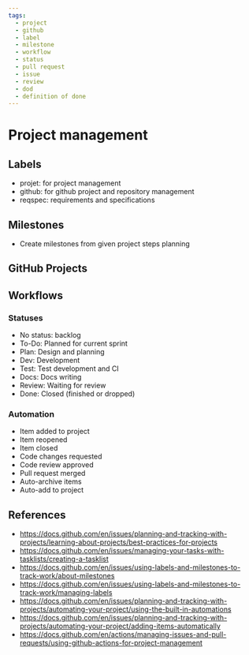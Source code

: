 ```yaml
---
tags:
  - project
  - github
  - label
  - milestone
  - workflow
  - status
  - pull request
  - issue
  - review
  - dod
  - definition of done
---
```


# Project management


## Labels

* projet: for project management
* github: for github project and repository management
* reqspec: requirements and specifications


## Milestones

* Create milestones from given project steps planning


## GitHub Projects


## Workflows


### Statuses

* No status: backlog
* To-Do: Planned for current sprint
* Plan: Design and planning
* Dev: Development
* Test: Test development and CI
* Docs: Docs writing
* Review: Waiting for review
* Done: Closed (finished or dropped)


### Automation

* Item added to project
* Item reopened
* Item closed
* Code changes requested
* Code review approved
* Pull request merged
* Auto-archive items
* Auto-add to project


## References

* https://docs.github.com/en/issues/planning-and-tracking-with-projects/learning-about-projects/best-practices-for-projects
* https://docs.github.com/en/issues/managing-your-tasks-with-tasklists/creating-a-tasklist
* https://docs.github.com/en/issues/using-labels-and-milestones-to-track-work/about-milestones
* https://docs.github.com/en/issues/using-labels-and-milestones-to-track-work/managing-labels
* https://docs.github.com/en/issues/planning-and-tracking-with-projects/automating-your-project/using-the-built-in-automations
* https://docs.github.com/en/issues/planning-and-tracking-with-projects/automating-your-project/adding-items-automatically
* https://docs.github.com/en/actions/managing-issues-and-pull-requests/using-github-actions-for-project-management
